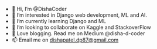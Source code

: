 - 👋 Hi, I’m @DishaCoder
- 👀 I’m interested in Django web development, ML and AI.
- 🌱 I’m currently learning Django and ML
- 💞️ I’m looking to collaborate on Kaggle and StackoverFlow
- 💞️ Love blogging. Read me on Medium @disha-d-coder
- 📫 Email me on dishapatel.dp87@gmail.com
<!---
DishaCoder/DishaCoder is a ✨ special ✨ repository because its `README.md` (this file) appears on your GitHub profile.
You can click the Preview link to take a look at your changes.
--->
